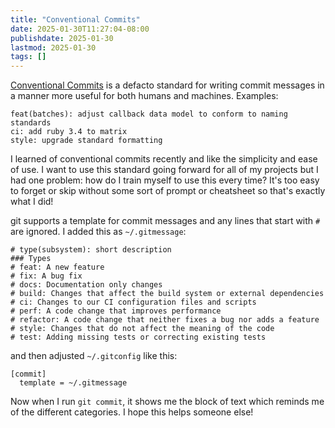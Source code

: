 ```yaml
---
title: "Conventional Commits"
date: 2025-01-30T11:27:04-08:00
publishdate: 2025-01-30
lastmod: 2025-01-30
tags: []
---
```


[Conventional Commits](https://www.conventionalcommits.org/en/v1.0.0/) is a defacto standard for writing commit messages in a manner more useful for both humans and machines. Examples:

```
feat(batches): adjust callback data model to conform to naming standards
ci: add ruby 3.4 to matrix
style: upgrade standard formatting
```

I learned of conventional commits recently and like the simplicity and ease of use.
I want to use this standard going forward for all of my projects but I had one problem: how do I train myself to use this every time?
It's too easy to forget or skip without some sort of prompt or cheatsheet so that's exactly what I did!

git supports a template for commit messages and any lines that start with `#` are ignored. I added this as `~/.gitmessage`:

```
# type(subsystem): short description
### Types
# feat: A new feature
# fix: A bug fix
# docs: Documentation only changes
# build: Changes that affect the build system or external dependencies
# ci: Changes to our CI configuration files and scripts
# perf: A code change that improves performance
# refactor: A code change that neither fixes a bug nor adds a feature
# style: Changes that do not affect the meaning of the code
# test: Adding missing tests or correcting existing tests
```

and then adjusted `~/.gitconfig` like this:

```
[commit]
  template = ~/.gitmessage
```

Now when I run `git commit`, it shows me the block of text which reminds me of the different categories.
I hope this helps someone else!